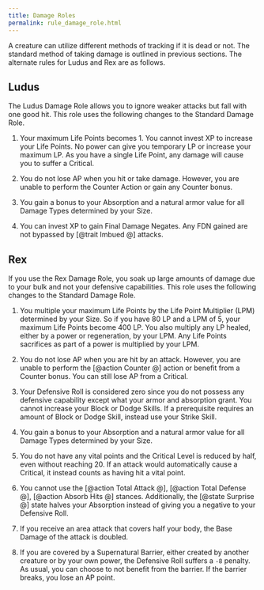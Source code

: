 ```yaml
---
title: Damage Roles
permalink: rule_damage_role.html
---
```


A creature can utilize different methods of tracking if it is dead or not. The standard method of taking damage is outlined in previous sections. The alternate rules for Ludus and Rex are as follows.

## Ludus
The Ludus Damage Role allows you to ignore weaker attacks but fall with one good hit. This role uses the following changes to the Standard Damage Role.

1. Your maximum Life Points becomes 1. You cannot invest XP to increase your Life Points. No power can give you temporary LP or increase your maximum LP. As you have a single Life Point, any damage will cause you to suffer a Critical.

2. You do not lose AP when you hit or take damage. However, you are unable to perform the Counter Action or gain any Counter bonus. 

3. You gain a bonus to your Absorption and a natural armor value for all Damage Types determined by your Size.

4. You can invest XP to gain Final Damage Negates. Any FDN gained are not bypassed by [@trait Imbued @] attacks.

## Rex
If you use the Rex Damage Role, you soak up large amounts of damage due to your bulk and not your defensive capabilities. This role uses the following changes to the Standard Damage Role.

1. You multiple your maximum Life Points by the Life Point Multiplier (LPM) determined by your Size. So if you have 80 LP and a LPM of 5, your maximum Life Points become 400 LP. You also multiply any LP healed, either by a power or regeneration, by your LPM. Any Life Points sacrifices as part of a power is multiplied by your LPM.

2. You do not lose AP when you are hit by an attack. However, you are unable to perform the [@action Counter @] action or benefit from a Counter bonus. You can still lose AP from a Critical.

3. Your Defensive Roll is considered zero since you do not possess any defensive capability except what your armor and absorption grant. You cannot increase your Block or Dodge Skills. If a prerequisite requires an amount of Block or Dodge Skill, instead use your Strike Skill.

4. You gain a bonus to your Absorption and a natural armor value for all Damage Types determined by your Size.

5. You do not have any vital points and the Critical Level is reduced by half, even without reaching 20. If an attack would automatically cause a Critical, it instead counts as having hit a vital point.

6. You cannot use the [@action Total Attack @], [@action Total Defense @], [@action Absorb Hits @] stances. Additionally, the [@state Surprise @] state halves your Absorption instead of giving you a negative to your Defensive Roll.

7. If you receive an area attack that covers half your body, the Base Damage of the attack is doubled.

8. If you are covered by a Supernatural Barrier, either created by another creature or by your own power, the Defensive Roll suffers a `-8` penalty. As usual, you can choose to not benefit from the barrier. If the barrier breaks, you lose an AP point.